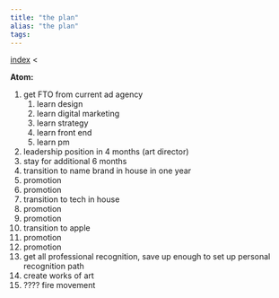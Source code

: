 ```yaml
---
title: "the plan"
alias: "the plan"
tags: 
---
```


[index](/.md) < 

**Atom:** 

1. get FTO from current ad agency
	1. learn design
	2. learn digital marketing
	3. learn strategy
	4. learn front end
	5. learn pm 
2. leadership position in 4 months (art director)
3. stay for additional 6 months
4. transition to name brand in house in one year
5. promotion 
6. promotion
7. transition to tech in house
8. promotion 
9. promotion
10. transition to apple
11. promotion
12. promotion
13. get all professional recognition, save up enough to set up personal recognition path
14. create works of art
15. ???? fire movement